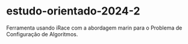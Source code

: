 # estudo-orientado-2024-2
Ferramenta usando iRace com a abordagem marin para o Problema de Configuração de Algoritmos.
